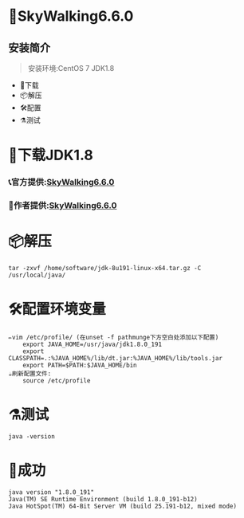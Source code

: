 # 📡SkyWalking6.6.0
## 安装简介
> 安装环境:CentOS 7 JDK1.8
- 🚬下载
- 📦解压
- 🛠配置
- ⚗测试
# 🚬下载JDK1.8
 ###  📞官方提供:[SkyWalking6.6.0](https://archive.apache.org/dist/skywalking/6.6.0/)
 ###  🤝作者提供:[SkyWalking6.6.0](https://shushun.oss-cn-shenzhen.aliyuncs.com/software/jdk-8u191-linux-x64.tar.gz)
# 📦解压   
    tar -zxvf /home/software/jdk-8u191-linux-x64.tar.gz -C /usr/local/java/
# 🛠配置环境变量
    ✏vim /etc/profile/ (在unset -f pathmunge下方空白处添加以下配置)
        export JAVA_HOME=/usr/java/jdk1.8.0_191
        export CLASSPATH=.:%JAVA_HOME%/lib/dt.jar:%JAVA_HOME%/lib/tools.jar  
        export PATH=$PATH:$JAVA_HOME/bin
    ☕刷新配置文件:
        source /etc/profile
# ⚗测试
    java -version
# 🌈成功
    java version "1.8.0_191"
    Java(TM) SE Runtime Environment (build 1.8.0_191-b12)
    Java HotSpot(TM) 64-Bit Server VM (build 25.191-b12, mixed mode)
        
